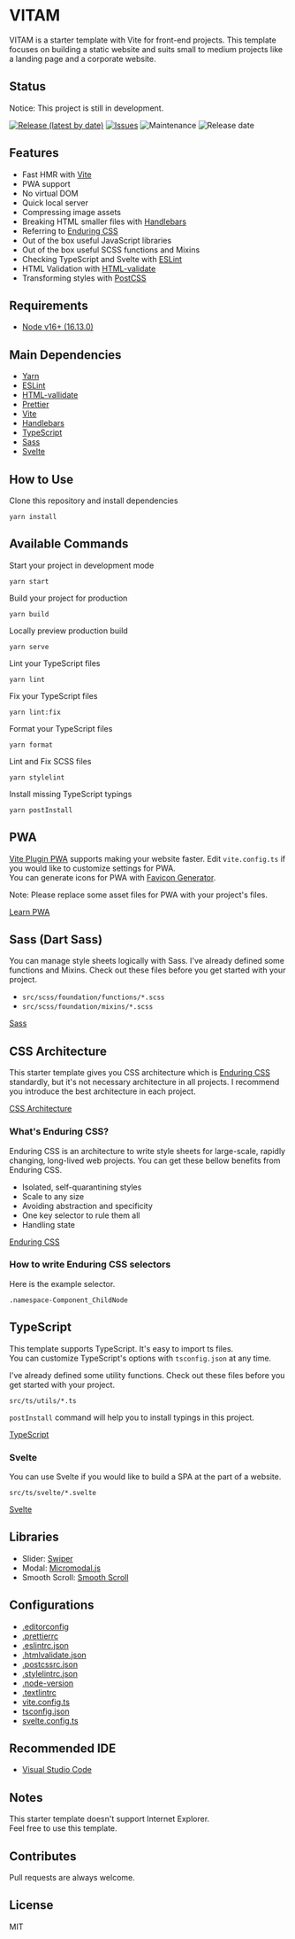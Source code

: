# VITAM

VITAM is a starter template with Vite for front-end projects. This template focuses on building a static website and suits small to medium projects like a landing page and a corporate website.

## Status

Notice: This project is still in development.

[![Release (latest by date)](https://img.shields.io/github/v/release/Kazuki-tam/vitam)](https://github.com/Kazuki-tam/vitam/releases/tag/v0.0.1)
[![Issues](https://img.shields.io/github/issues/Kazuki-tam/vitam)](https://github.com/Kazuki-tam/vitam/issues)
![Maintenance](https://img.shields.io/maintenance/yes/2021)
![Release date](https://img.shields.io/github/release-date/Kazuki-tam/vitam)

## Features

- Fast HMR with [Vite](https://vitejs.dev/)
- PWA support
- No virtual DOM
- Quick local server
- Compressing image assets
- Breaking HTML smaller files with [Handlebars](https://handlebarsjs.com/)
- Referring to [Enduring CSS](https://ecss.benfrain.com/)
- Out of the box useful JavaScript libraries
- Out of the box useful SCSS functions and Mixins
- Checking TypeScript and Svelte with [ESLint](https://eslint.org/)
- HTML Validation with [HTML-validate](https://html-validate.org/)
- Transforming styles with [PostCSS](https://postcss.org/)

## Requirements

- [Node v16+ (16.13.0)](https://nodejs.org/en/)

## Main Dependencies

<!-- textlint-disable -->

- [Yarn](https://yarnpkg.com/)
- [ESLint](https://eslint.org/)
- [HTML-vallidate](https://html-validate.org/)
- [Prettier](https://prettier.io/)
- [Vite](https://vitejs.dev/)
- [Handlebars](https://handlebarsjs.com/)
- [TypeScript](https://www.typescriptlang.org/)
- [Sass](https://sass-lang.com/)
- [Svelte](https://svelte.dev/)

<!-- textlint-enable -->

## How to Use

Clone this repository and install dependencies

```
yarn install
```

## Available Commands

Start your project in development mode

```
yarn start
```

Build your project for production

```
yarn build
```

Locally preview production build

```
yarn serve
```

Lint your TypeScript files

```
yarn lint
```

Fix your TypeScript files

```
yarn lint:fix
```

Format your TypeScript files

```
yarn format
```

Lint and Fix SCSS files

```
yarn stylelint
```

Install missing TypeScript typings

```
yarn postInstall
```

## PWA
[Vite Plugin PWA](https://vite-plugin-pwa.netlify.app/) supports making your website faster.
Edit `vite.config.ts` if you would like to customize settings for PWA.  
You can generate icons for PWA with [Favicon Generator](https://realfavicongenerator.net/).

Note: Please replace some asset files for PWA with your project's files.

[Learn PWA](https://web.dev/learn/pwa/)

## Sass (Dart Sass)

You can manage style sheets logically with Sass. I've already defined some functions and Mixins.
Check out these files before you get started with your project.

<!-- textlint-disable -->

- `src/scss/foundation/functions/*.scss`
- `src/scss/foundation/mixins/*.scss`

<!-- textlint-enable -->

[Sass](https://sass-lang.com/)

## CSS Architecture

This starter template gives you CSS architecture which is [Enduring CSS](https://ecss.benfrain.com/) standardly, but it's not necessary architecture in all projects. I recommend you introduce the best architecture in each project.

[CSS Architecture](https://philipwalton.com/articles/css-architecture/)

### What's Enduring CSS?

Enduring CSS is an architecture to write style sheets for large-scale, rapidly changing, long-lived web projects.
You can get these bellow benefits from Enduring CSS.

- Isolated, self-quarantining styles
- Scale to any size
- Avoiding abstraction and specificity
- One key selector to rule them all
- Handling state

[Enduring CSS](https://ecss.benfrain.com/)

### How to write Enduring CSS selectors

Here is the example selector.

```
.namespace-Component_ChildNode
```

## TypeScript

This template supports TypeScript. It's easy to import ts files.  
You can customize TypeScript's options with `tsconfig.json` at any time.

I've already defined some utility functions.
Check out these files before you get started with your project.

<!-- textlint-disable -->

`src/ts/utils/*.ts`

<!-- textlint-enable -->

`postInstall` command will help you to install typings in this project.

[TypeScript](https://www.typescriptlang.org/)


### Svelte
You can use Svelte if you would like to build a SPA at the part of a website.

<!-- textlint-disable -->

`src/ts/svelte/*.svelte`

<!-- textlint-enable -->

[Svelte](https://svelte.dev/)

## Libraries

<!-- textlint-disable -->

- Slider: [Swiper](https://swiperjs.com/)
- Modal: [Micromodal.js](https://micromodal.vercel.app/)
- Smooth Scroll: [Smooth Scroll](https://github.com/cferdinandi/smooth-scroll)

<!-- textlint-enable -->

## Configurations

<!-- textlint-disable -->

- [.editorconfig](https://editorconfig.org/)
- [.prettierrc](https://prettier.io/docs/en/configuration.html)
- [.eslintrc.json](https://eslint.org/docs/user-guide/configuring/)
- [.htmlvalidate.json](https://html-validate.org/usage/#configuration)
- [.postcssrc.json](https://github.com/postcss/postcss-load-config)
- [.stylelintrc.json](https://stylelint.io/user-guide/configure)
- [.node-version](https://github.com/nodenv/nodenv)
- [.textlintrc](https://textlint.github.io/docs/configuring.html)
- [vite.config.ts](https://vitejs.dev/config/)
- [tsconfig.json](https://www.typescriptlang.org/tsconfig)
- [svelte.config.ts](https://kit.svelte.dev/docs)

<!-- textlint-enable -->

## Recommended IDE

- [Visual Studio Code](https://code.visualstudio.com/)

## Notes

This starter template doesn't support Internet Explorer.  
Feel free to use this template.

## Contributes

Pull requests are always welcome.

## License

MIT
